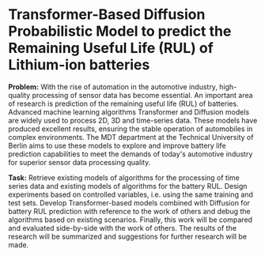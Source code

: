# Transformer-Based Diffusion Probabilistic Model to predict the Remaining Useful Life (RUL) of Lithium-ion batteries
**Problem:** With the rise of automation in the automotive industry, high-quality
processing of sensor data has become essential. An important area of research is
prediction of the remaining useful life (RUL) of batteries. Advanced machine
learning algorithms Transformer and Diffusion models are widely used to process
2D, 3D and time-series data. These models have produced excellent results,
ensuring the stable operation of automobiles in complex environments. The MDT
department at the Technical University of Berlin aims to use these models to
explore and improve battery life prediction capabilities to meet the demands of
today's automotive industry for superior sensor data processing quality.

**Task:** Retrieve existing models of algorithms for the processing of time series data
and existing models of algorithms for the battery RUL. Design experiments based
on controlled variables, i.e. using the same training and test sets. Develop
Transformer-based models combined with Diffusion for battery RUL prediction with
reference to the work of others and debug the algorithms based on existing
scenarios. Finally, this work will be compared and evaluated side-by-side with the
work of others.
The results of the research will be summarized and suggestions for further research
will be made.
